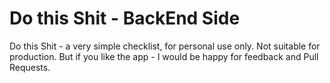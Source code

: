 # Do this Shit - BackEnd Side

Do this Shit - a very simple checklist, for personal use only. Not suitable for production. But if you like the app - I would be happy for feedback and Pull Requests.

